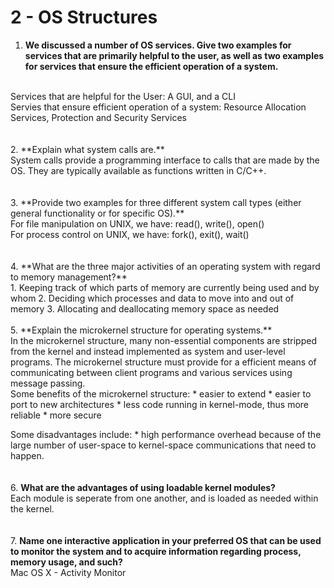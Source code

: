 # 2 - OS Structures

1. **We discussed a number of OS services. Give two examples for services that are primarily helpful to the user, as well as two examples for services that ensure the efficient operation of a system.**
<br>
Services that are helpful for the User: A GUI, and a CLI
<br>
Servies that ensure efficient operation of a system: Resource Allocation Services, Protection and Security Services
<br>
<br>
<br>
2. **Explain what system calls are.**
<br>System calls provide a programming interface to calls that are made by the OS. They are typically available as functions written in C/C++.
<br>
<br>
<br>
3. **Provide two examples for three different system call types (either general functionality or for specific OS).**
<br>
For file manipulation on UNIX, we have: read(), write(), open()
<br>
For process control on UNIX, we have: fork(), exit(), wait()
<br>
<br>
<br>
4. **What are the three major activities of an operating system with regard to memory management?**
<br>
  1. Keeping track of which parts of memory are currently being used and by whom
  2. Deciding which processes and data to move into and out of memory
  3. Allocating and deallocating memory space as needed
<br>
<br>
5. **Explain the microkernel structure for operating systems.**<br>
In the microkernel structure, many non-essential components are stripped from the kernel and instead implemented as 
system and user-level programs. The microkernel structure must provide for a efficient means of communicating between 
client programs and various services using message passing.<br>
Some benefits of the microkernel structure:
  * easier to extend
  * easier to port to new architectures
  * less code running in kernel-mode, thus more reliable
  * more secure
  
  Some disadvantages include:
    * high performance overhead because of the large number of user-space to kernel-space communications that need to happen.
<br>
<br>
<br>
6. **What are the advantages of using loadable kernel modules?**
<br>
Each module is seperate from one another, and is loaded as needed within the kernel.
<br>
<br>
<br>
7. **Name one interactive application in your preferred OS that can be used to monitor the system and to acquire information regarding process, memory usage, and such?**
<br>
Mac OS X - Activity Monitor
